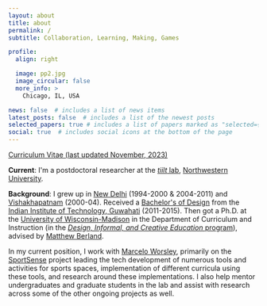 ```yaml
---
layout: about
title: about
permalink: /
subtitle: Collaboration, Learning, Making, Games

profile:
  align: right

  image: pp2.jpg
  image_circular: false
  more_info: >
    Chicago, IL, USA

news: false  # includes a list of news items
latest_posts: false  # includes a list of the newest posts
selected_papers: true # includes a list of papers marked as "selected={true}"
social: true  # includes social icons at the bottom of the page
---
```

[Curriculum Vitae (last updated November, 2023)](http://bit.ly/vishesh-cv-doc)

**Current**: I'm a postdoctoral researcher at the [_tiilt_ lab](https://tiilt.northwestern.edu/), [Northwestern University](https://www.northwestern.edu/). 


**Background**: I grew up in [New Delhi](https://en.wikipedia.org/wiki/New_Delhi) (1994-2000 & 2004-2011) and [Vishakhapatnam](https://en.wikipedia.org/wiki/Visakhapatnam) (2000-04). Received a [Bachelor's of Design](https://www.iitg.ac.in/design/Overview.html) from the [Indian Institute of Technology, Guwahati](https://www.iitg.ac.in/design/) (2011-2015). Then got a Ph.D. at the [University of Wisconsin-Madison](https://www.wisc.edu/) in the Department of Curriculum and Instruction (in the [_Design, Informal, and Creative Education_ program](https://ci.education.wisc.edu/research/digital-media/)), advised by [Matthew Berland](https://ci.education.wisc.edu/fac-staff/berland-matthew/).

In my current position, I work with [Marcelo Worsley](https://tiilt.northwestern.edu/people/), primarily on the [SportSense](https://tiilt.northwestern.edu/projects/sportsense/index.html) project leading the tech development of numerous tools and activities for sports spaces, implementation of different curricula using these tools, and research around these implementations. I also help mentor undergraduates and graduate students in the lab and assist with research across some of the other ongoing projects as well. 
